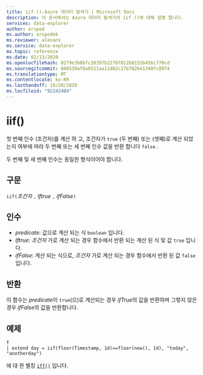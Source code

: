 ```yaml
---
title: iif ()-Azure 데이터 탐색기 | Microsoft Docs
description: 이 문서에서는 Azure 데이터 탐색기의 iif ()에 대해 설명 합니다.
services: data-explorer
author: orspod
ms.author: orspodek
ms.reviewer: alexans
ms.service: data-explorer
ms.topic: reference
ms.date: 02/13/2020
ms.openlocfilehash: 0279e3b0bfc28397b2270f012b8152b456c770cd
ms.sourcegitcommit: 608539af6ab511aa11d82c17b782641340fc8974
ms.translationtype: MT
ms.contentlocale: ko-KR
ms.lasthandoff: 10/20/2020
ms.locfileid: "92242404"
---
```

# <a name="iif"></a>iif()

첫 번째 인수 (조건자)를 계산 하 고, 조건자가 `true` (두 번째) 또는 (셋째)로 계산 되었는지 여부에 따라 두 번째 또는 세 번째 인수 값을 반환 합니다 `false` .

두 번째 및 세 번째 인수는 동일한 형식이어야 합니다.

## <a name="syntax"></a>구문

`iif(`*조건자* `,` *Iftrue* `,` *ifFalse*`)`

## <a name="arguments"></a>인수

* *predicate*: 값으로 계산 되는 식 `boolean` 입니다.
* *Iftrue*: *조건자* 가로 계산 되는 경우 함수에서 반환 되는 계산 된 식 및 값 `true` 입니다.
* *ifFalse*: 계산 되는 식으로, *조건자* 가로 계산 되는 경우 함수에서 반환 된 값 `false` 입니다.

## <a name="returns"></a>반환

이 함수는 *predicate*이 `true`(으)로 계산되는 경우 *ifTrue*의 값을 반환하며 그렇지 않은 경우 *ifFalse*의 값을 반환합니다.

## <a name="example"></a>예제

```kusto
T 
| extend day = iif(floor(Timestamp, 1d)==floor(now(), 1d), "today", "anotherday")
```

에 대 한 별칭 [`iff()`](ifffunction.md) 입니다.